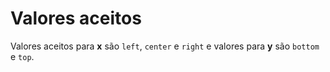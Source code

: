 # Valores aceitos

Valores aceitos para **x** são `left`, `center` e `right` e valores para **y** são `bottom` e `top`.